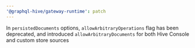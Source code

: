 ```yaml
---
'@graphql-hive/gateway-runtime': patch
---
```


In `persistedDocuments` options, `allowArbitraryOperations` flag has been deprecated, and introduced `allowArbitraryDocuments` for both Hive Console and custom store sources
